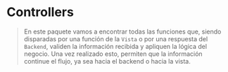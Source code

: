 # Controllers

> En este paquete vamos a encontrar todas las funciones que, siendo disparadas por una función de la `Vista` o por una respuesta del `Backend`, validen la información recibida y apliquen la lógica del negocio. Una vez realizado esto, permiten que la información continue el flujo, ya sea hacia el backend o hacia la vista.